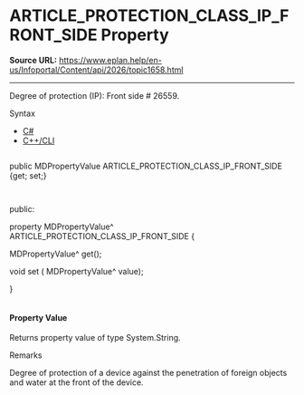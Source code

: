# ARTICLE_PROTECTION_CLASS_IP_FRONT_SIDE Property

**Source URL:** https://www.eplan.help/en-us/Infoportal/Content/api/2026/topic1658.html

---

Degree of protection (IP): Front side # 26559.

Syntax

- [C#](#i-syntax-CS)
- [C++/CLI](#i-syntax-CPP2005)

```
```
public MDPropertyValue ARTICLE_PROTECTION_CLASS_IP_FRONT_SIDE {get; set;}
```
```

```
```
public:

property MDPropertyValue^ ARTICLE_PROTECTION_CLASS_IP_FRONT_SIDE {

   MDPropertyValue^ get();

   void set (    MDPropertyValue^ value);

}
```
```

#### Property Value

Returns property value of type System.String.

Remarks

Degree of protection of a device against the penetration of foreign objects and water at the front of the device.

